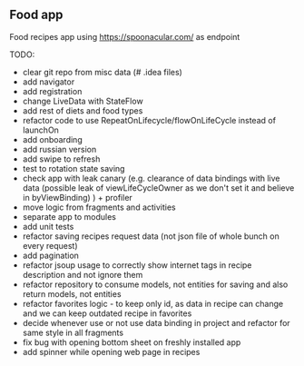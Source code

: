 ## Food app

Food recipes app using https://spoonacular.com/ as endpoint

TODO:
* clear git repo from misc data (# .idea files) 
* add navigator
* add registration
* change LiveData with StateFlow
* add rest of diets and food types
* refactor code to use RepeatOnLifecycle/flowOnLifeCycle instead of launchOn
* add onboarding
* add russian version
* add swipe to refresh
* test to rotation state saving
* check app with leak canary (e.g. clearance of data bindings with live data (possible leak of
  viewLifeCycleOwner as we don't set it and believe in byViewBinding) ) + profiler
* move logic from fragments and activities
* separate app to modules
* add unit tests
* refactor saving recipes request data (not json file of whole bunch on every request)
* add pagination
* refactor jsoup usage to correctly show internet tags in recipe description and not ignore them
* refactor repository to consume models, not entities for saving and also return models, not
  entities
* refactor favorites logic - to keep only id, as data in recipe can change and we can keep outdated
  recipe in favorites
* decide whenever use or not use data binding in project and refactor for same style in all
  fragments
* fix bug with opening bottom sheet on freshly installed app
* add spinner while opening web page in recipes